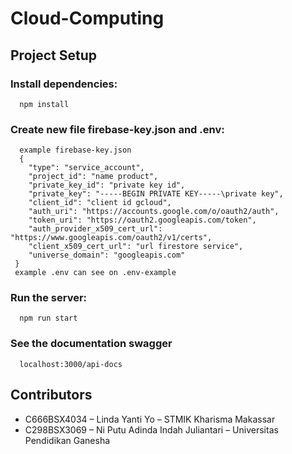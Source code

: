 # Cloud-Computing

## Project Setup
  ### Install dependencies: 
      npm install
  ### Create new file firebase-key.json and .env: 
      example firebase-key.json
      {
        "type": "service_account",
        "project_id": "name product",
        "private_key_id": "private key id",
        "private_key": "-----BEGIN PRIVATE KEY-----\private key",
        "client_id": "client id gcloud",
        "auth_uri": "https://accounts.google.com/o/oauth2/auth",
        "token_uri": "https://oauth2.googleapis.com/token",
        "auth_provider_x509_cert_url": "https://www.googleapis.com/oauth2/v1/certs",
        "client_x509_cert_url": "url firestore service",
        "universe_domain": "googleapis.com"
     }
     example .env can see on .env-example
  ### Run the server:
      npm run start
  ### See the documentation swagger
      localhost:3000/api-docs
## Contributors
+ C666BSX4034 – Linda Yanti Yo – STMIK Kharisma Makassar
+ C298BSX3069 – Ni Putu Adinda Indah Juliantari – Universitas Pendidikan Ganesha
